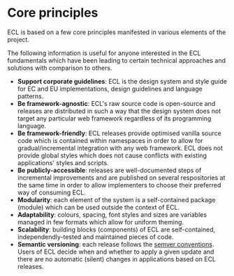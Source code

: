 # Core principles

ECL is based on a few core principles manifested in various elements of the project.

The following information is useful for anyone interested in the ECL fundamentals which have been leading to certain technical approaches and solutions with comparison to others.

- **Support corporate guidelines**: ECL is the design system and style guide for EC and EU implementations, design guidelines and language patterns.
- **Be framework-agnostic**: ECL's raw source code is open-source and releases are distributed in such a way that the design system does not target any particular web framework regardless of its programming language.
- **Be framework-friendly**: ECL releases provide optimised vanilla source code which is contained within namespaces in order to allow for gradual/incremental integration with any web framework. ECL does not provide global styles which does not cause conflicts with existing applications' styles and scripts.
- **Be publicly-accessible**: releases are well-documented steps of incremental improvements and are published on several respositories at the same time in order to allow implementers to choose their preferred way of consuming ECL.
- **Modularity**: each element of the system is a self-contained package (module) which can be used outside the context of ECL.
- **Adaptability**: colours, spacing, font styles and sizes are variables managed in few formats which allow for uniform theming.
- **Scalability**: building blocks (components) of ECL are self-contained, independendly-tested and maintained pieces of code.
- **Semantic versioning**: each release follows the [semver conventions](https://semver.org/). Users of ECL decide when and whether to apply a given update and there are no automatic (silent) changes in applications based on ECL releases.
